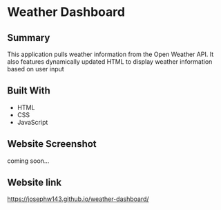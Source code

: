 # Weather Dashboard

## Summary 
This application pulls weather information from the Open Weather API. 
It also features dynamically updated HTML to display weather information based on user input

## Built With
* HTML
* CSS
* JavaScript

## Website Screenshot
coming soon...

## Website link
https://josephw143.github.io/weather-dashboard/